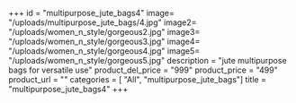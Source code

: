 +++
id = "multipurpose_jute_bags4"
image= "/uploads/multipurpose_jute_bags/4.jpg"
image2= "/uploads/women_n_style/gorgeous2.jpg"
image3= "/uploads/women_n_style/gorgeous3.jpg"
image4= "/uploads/women_n_style/gorgeous4.jpg"
image5= "/uploads/women_n_style/gorgeous5.jpg"
description = "jute multipurpose bags for versatile use"
product_del_price = "999"
product_price = "499"
product_url = ""
categories = [ "All", "multipurpose_jute_bags"]
title = "multipurpose_jute_bags4"
+++
